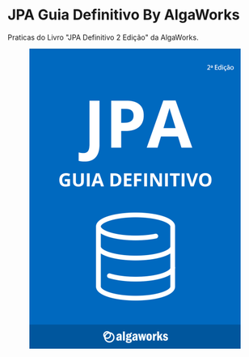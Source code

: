 # JPA Guia Definitivo By AlgaWorks

Praticas do Livro "JPA Definitivo 2 Edição" da AlgaWorks.


<a href="https://cafe.algaworks.com/livro-jpa-guia-definitivo/" style="display:flex; justify-content: center;">![alt text](./capa.png?raw=true)</a>

